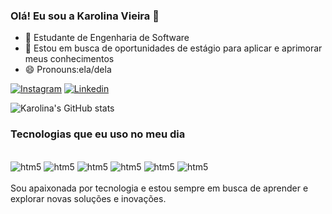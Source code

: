 ### Olá! Eu sou a Karolina Vieira 👋
- 🌱 Estudante de Engenharia de Software 
- 👯 Estou em busca de oportunidades de estágio para aplicar e aprimorar meus conhecimentos
- 😄 Pronouns:ela/dela

[![Instagram](https://img.shields.io/badge/Instagram-E4405F?style=for-the-badge&logo=instagram&logoColor=white)](https://www.instagram.com/karolina_vieira_)
[![Linkedin](https://img.shields.io/badge/LinkedIn-0077B5?style=for-the-badge&logo=linkedin&logoColor=white)](www.linkedin.com/karolina-vieira-)


![Karolina's GitHub stats](https://github-readme-stats.vercel.app/api?username=Karolina91&show_icons=true&theme=synthwave)

### Tecnologias que eu uso no meu dia 

<div style= "display: inline_block"><br/>
<img aling= "center" alt="htm5" src="https://img.shields.io/badge/HTML5-E34F26?style=for-the-badge&logo=html5&logoColor=white" />
<img aling= "center" alt="htm5" src="https://img.shields.io/badge/Python-14354C?style=for-the-badge&logo=python&logoColor=white" />
<img aling= "center" alt="htm5" src="https://img.shields.io/badge/CSS-239120?&style=for-the-badge&logo=css3&logoColor=white" />
<img aling= "center" alt="htm5" src="https://img.shields.io/badge/Bootstrap-563D7C?style=for-the-badge&logo=bootstrap&logoColor=white" />
<img aling= "center" alt="htm5" src="https://img.shields.io/badge/Django-092E20?style=for-the-badge&logo=django&logoColor=white" />
<img aling= "center" alt="htm5" src="https://img.shields.io/badge/C%2B%2B-00599C?style=for-the-badge&logo=c%2B%2B&logoColor=white" />

</div></br>
Sou apaixonada por tecnologia e estou sempre em busca de aprender e explorar novas soluções e inovações.
